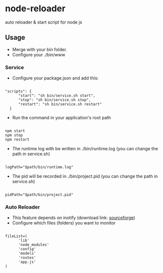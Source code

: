 # node-reloader
auto reloader &amp; start script for node js

## Usage
- Merge with your bin folder.
- Configure your ./bin/www

### Service
- Configure your package.json and add this:
<pre><code>
"scripts": {
      "start": "sh bin/service.sh start",
      "stop": "sh bin/service.sh stop",
      "restart": "sh bin/service.sh restart"
  }
</code></pre>
- Run the command in your application's root path
<pre><code>
npm start
npm stop
npm restart
</code></pre>
- The runtime log with be written in ./bin/runtime.log (you can change the path in service.sh)
<pre><code>
logPath="$path/bin/runtime.log"
</pre></code>
- The pid will be recorded in ./bin/project.pid (you can change the path in service.sh)
<pre><code>
pidPath="$path/bin/project.pid"
</pre></code>

### Auto Reloader
- This feature depends on inotify (download link: [sourceforge](http://sourceforge.net/projects/inotify-tools/))
- Configure which files (folders) you want to monitor

<pre><code>
fileList=(
      'lib'
      'node_modules'
      'config'
      'models'
      'routes'
      'app.js'
)
</code></pre>
